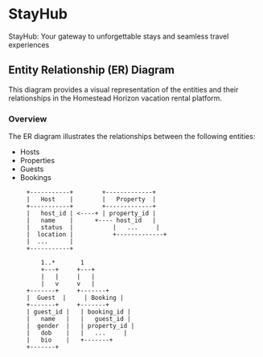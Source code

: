 # StayHub
StayHub: Your gateway to unforgettable stays and seamless travel experiences

## Entity Relationship (ER) Diagram

This diagram provides a visual representation of the entities and their relationships in the Homestead Horizon vacation rental platform.

### Overview

The ER diagram illustrates the relationships between the following entities:

- Hosts
- Properties
- Guests
- Bookings

```
     +-----------+        +-------------+
     |   Host    |        |   Property  |
     +-----------+        +-------------+
     |   host_id | <----+ | property_id |
     |   name    |      +---- host_id   |
     |   status  |           |   ...     |
     |  location |           +-------------+
     |  ...      |
     +-----------+

         1..*       1
         +---+     +---+
         |   |     |   |
         |   v     v   |
     +-------+     +-------+
     |  Guest  |     | Booking |
     +-------+     +-------+
     | guest_id |   | booking_id |
     |   name   |   |   guest_id |
     |  gender  |   | property_id |
     |   dob    |   |   ...     |
     |   bio    |   +-------+
     +-------+
```
